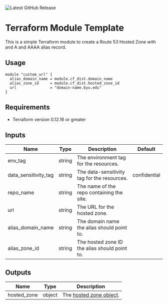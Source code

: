![Latest GitHub Release](https://img.shields.io/github/v/release/byu-oit/terraform-aws-hosted-zone?sort=semver)

# Terraform Module Template

This is a simple Terraform module to create a Route 53 Hosted Zone with and A and AAAA alias record.

## Usage
```hcl
module "custom_url" {
  alias_domain_name = module.cf_dist.domain_name
  alias_zone_id     = module.cf_dist.hosted_zone_id
  url               = "domain-name.byu.edu"
}
```

## Requirements
* Terraform version 0.12.16 or greater

## Inputs
| Name | Type  | Description | Default |
| --- | --- | --- | --- |
| env_tag | string | The environment tag for the resources. |
| data_sensitivity_tag | string | The data-sensitivity tag for the resources. | confidential |
| repo_name | string | The name of the repo containing the site. |
| url | string | The URL for the hosted zone. |
| alias_domain_name | string | The domain name the alias should point to. |
| alias_zone_id | string | The hosted zone ID the alias should point to. |

## Outputs
| Name | Type | Description |
| ---  | ---  | --- |
| hosted_zone | object | The [hosted zone object](https://www.terraform.io/docs/providers/aws/r/route53_zone.html#attributes-reference). |
